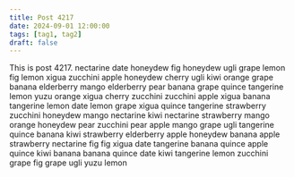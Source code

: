 ```yaml
---
title: Post 4217
date: 2024-09-01 12:00:00
tags: [tag1, tag2]
draft: false
---
```

This is post 4217.
nectarine
date
honeydew
fig
honeydew
ugli
grape
lemon
fig
lemon
xigua
zucchini
apple
honeydew
cherry
ugli
kiwi
orange
grape
banana
elderberry
mango
elderberry
pear
banana
grape
quince
tangerine
lemon
yuzu
orange
xigua
cherry
zucchini
zucchini
apple
xigua
banana
tangerine
lemon
date
lemon
grape
xigua
quince
tangerine
strawberry
zucchini
honeydew
mango
nectarine
kiwi
nectarine
strawberry
mango
orange
honeydew
pear
zucchini
pear
apple
mango
grape
ugli
tangerine
quince
banana
kiwi
strawberry
elderberry
apple
honeydew
banana
apple
strawberry
nectarine
fig
fig
xigua
date
tangerine
banana
quince
apple
quince
kiwi
banana
banana
quince
date
kiwi
tangerine
lemon
zucchini
grape
fig
grape
ugli
yuzu
lemon
